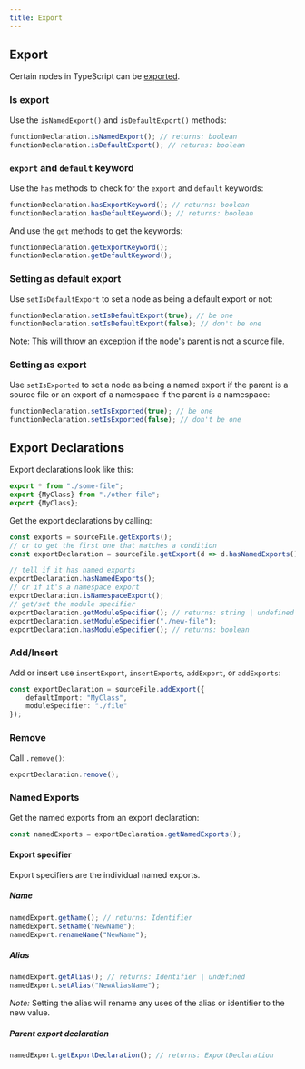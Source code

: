 ```yaml
---
title: Export
---
```


## Export

Certain nodes in TypeScript can be [exported](https://www.typescriptlang.org/docs/handbook/modules.html).

### Is export

Use the `isNamedExport()` and `isDefaultExport()` methods:

```typescript
functionDeclaration.isNamedExport(); // returns: boolean
functionDeclaration.isDefaultExport(); // returns: boolean
```

### `export` and `default` keyword

Use the `has` methods to check for the `export` and `default` keywords:

```typescript
functionDeclaration.hasExportKeyword(); // returns: boolean
functionDeclaration.hasDefaultKeyword(); // returns: boolean
```

And use the `get` methods to get the keywords:

```typescript
functionDeclaration.getExportKeyword();
functionDeclaration.getDefaultKeyword();
```

### Setting as default export

Use `setIsDefaultExport` to set a node as being a default export or not:

```typescript
functionDeclaration.setIsDefaultExport(true); // be one
functionDeclaration.setIsDefaultExport(false); // don't be one
```

Note: This will throw an exception if the node's parent is not a source file.

### Setting as export

Use `setIsExported` to set a node as being a named export if the parent is a source file or an export of a namespace if the parent is a namespace:

```typescript
functionDeclaration.setIsExported(true); // be one
functionDeclaration.setIsExported(false); // don't be one
```


## Export Declarations

Export declarations look like this:

```typescript
export * from "./some-file";
export {MyClass} from "./other-file";
export {MyClass};
```

Get the export declarations by calling:

```typescript
const exports = sourceFile.getExports();
// or to get the first one that matches a condition
const exportDeclaration = sourceFile.getExport(d => d.hasNamedExports());

// tell if it has named exports
exportDeclaration.hasNamedExports();
// or if it's a namespace export
exportDeclaration.isNamespaceExport();
// get/set the module specifier
exportDeclaration.getModuleSpecifier(); // returns: string | undefined
exportDeclaration.setModuleSpecifier("./new-file");
exportDeclaration.hasModuleSpecifier(); // returns: boolean
```

### Add/Insert

Add or insert use `insertExport`, `insertExports`, `addExport`, or `addExports`:

```typescript
const exportDeclaration = sourceFile.addExport({
    defaultImport: "MyClass",
    moduleSpecifier: "./file"
});
```

### Remove

Call `.remove()`:

```typescript
exportDeclaration.remove();
```

### Named Exports

Get the named exports from an export declaration:

```typescript
const namedExports = exportDeclaration.getNamedExports();
```

#### Export specifier

Export specifiers are the individual named exports.

##### Name

```typescript
namedExport.getName(); // returns: Identifier
namedExport.setName("NewName");
namedExport.renameName("NewName");
```

##### Alias

```typescript
namedExport.getAlias(); // returns: Identifier | undefined
namedExport.setAlias("NewAliasName");
```

_Note:_ Setting the alias will rename any uses of the alias or identifier to the new value.

##### Parent export declaration

```typescript
namedExport.getExportDeclaration(); // returns: ExportDeclaration
```
